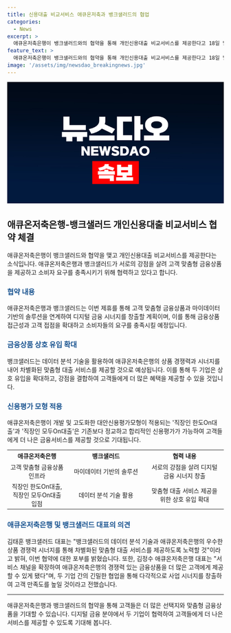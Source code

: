 ```yaml
---
title: 신용대출 비교서비스 애큐온저축과 뱅크샐러드의 협업
categories:
  - News
excerpt: >
  애큐온저축은행이 뱅크샐러드와의 협약을 통해 개인신용대출 비교서비스를 제공한다고 18일 발표했다. 이를 통해 두 기업은 고객 맞춤형 금융상품과 마이데이터 기반의 솔루션을 연계하고, 디지털 금융 시너지를 창출하며 소비자들의 다양한 요구를 충족시키기 위해 협력하겠다는 방침이다. 또한, 애큐온저축은행은 뱅크샐러드와의 협력을 통해 경쟁력 있는 금융상품을 고객들에게 보다 확장적으로 제공하고자 한다.
feature_text: >
  애큐온저축은행이 뱅크샐러드와의 협약을 통해 개인신용대출 비교서비스를 제공한다고 18일 발표했다. 이를 통해 두 기업은 고객 맞춤형 금융상품과 마이데이터 기반의 솔루션을 연계하고, 디지털 금융 시너지를 창출하며 소비자들의 다양한 요구를 충족시키기 위해 협력하겠다는 방침이다. 또한, 애큐온저축은행은 뱅크샐러드와의 협력을 통해 경쟁력 있는 금융상품을 고객들에게 보다 확장적으로 제공하고자 한다.
image: '/assets/img/newsdao_breakingnews.jpg'
---
```


<p><img src="/assets/img/newsdao_breakingnews.jpg" alt="firstkoreanews 속보" /></p>

<h2 data-ke-size="size26">애큐온저축은행-뱅크샐러드 개인신용대출 비교서비스 협약 체결</h2>

<p data-ke-size="size16">애큐온저축은행이 뱅크샐러드와 협약을 맺고 개인신용대출 비교서비스를 제공한다는 소식입니다. 애큐온저축은행과 뱅크샐러드가 서로의 강점을 살려 고객 맞춤형 금융상품을 제공하고 소비자 요구를 충족시키기 위해 협력하고 있다고 합니다.</p>

<h3><b><span style="color: #1a5490;">협약 내용</span></b></h3>

<p data-ke-size="size16">애큐온저축은행과 뱅크샐러드는 이번 제휴를 통해 고객 맞춤형 금융상품과 마이데이터 기반의 솔루션을 연계하여 디지털 금융 시너지를 창출할 계획이며, 이를 통해 금융상품 접근성과 고객 접점을 확대하고 소비자들의 요구를 충족시킬 예정입니다.</p>

<h3><b><span style="color: #1a5490;">금융상품 상호 유입 확대</span></b></h3>

<p data-ke-size="size16">뱅크샐러드는 데이터 분석 기술을 활용하여 애큐온저축은행의 상품 경쟁력과 시너지를 내어 차별화된 맞춤형 대출 서비스를 제공할 것으로 예상됩니다. 이를 통해 두 기업은 상호 유입을 확대하고, 강점을 결합하여 고객들에게 더 많은 혜택을 제공할 수 있을 것입니다.</p>

<h3><b><span style="color: #1a5490;">신용평가 모형 적용</span></b></h3>

<p data-ke-size="size16">애큐온저축은행이 개발 및 고도화한 대안신용평가모형이 적용되는 '직장인 한도On대출'과 '직장인 모두On대출'은 기존보다 정교하고 합리적인 신용평가가 가능하여 고객들에게 더 나은 금융서비스를 제공할 것으로 기대됩니다.</p>

<table>
  <colgroup>
    <col width="150">
    <col width="200">
    <col width="200">
  </colgroup>
  <tr>
    <th style="text-align: center; height: 17px;"><b>애큐온저축은행</b></th>
    <th style="text-align: center; height: 17px;"><b>뱅크샐러드</b></th>
    <th style="text-align: center; height: 17px;"><b>협력 내용</b></th>
  </tr>
  <tr>
    <td style="text-align: center; height: 17px;">고객 맞춤형 금융상품 인프라</td>
    <td style="text-align: center; height: 17px;">마이데이터 기반의 솔루션</td>
    <td style="text-align: center; height: 17px;">서로의 강점을 살려 디지털 금융 시너지 창출</td>
  </tr>
  <tr>
    <td style="text-align: center; height: 17px;">직장인 한도On대출, 직장인 모두On대출 입점</td>
    <td style="text-align: center; height: 17px;">데이터 분석 기술 활용</td>
    <td style="text-align: center; height: 17px;">맞춤형 대출 서비스 제공을 위한 상호 유입 확대</td>
  </tr>
</table>

<h3><b><span style="color: #1a5490;">애큐온저축은행 및 뱅크샐러드 대표의 의견</span></b></h3>

<p data-ke-size="size16">김태훈 뱅크샐러드 대표는 "뱅크샐러드의 데이터 분석 기술과 애큐온저축은행의 우수한 상품 경쟁력 시너지를 통해 차별화된 맞춤형 대출 서비스를 제공하도록 노력할 것"이라고 밝혀, 이번 협약에 대한 포부를 밝혔습니다. 또한, 김정수 애큐온저축은행 대표는 "서비스 채널을 확장하여 애큐온저축은행의 경쟁력 있는 금융상품을 더 많은 고객에게 제공할 수 있게 됐다"며, 두 기업 간의 긴밀한 협업을 통해 다각적으로 사업 시너지를 창출하여 고객 만족도를 높일 것이라고 전했습니다.</p>

<hr>

<p data-ke-size="size16">애큐온저축은행과 뱅크샐러드의 협약을 통해 고객들은 더 많은 선택지와 맞춤형 금융상품을 기대할 수 있습니다. 디지털 금융 분야에서 두 기업이 협력하여 고객들에게 더 나은 서비스를 제공할 수 있도록 기대해 봅니다.</p>

